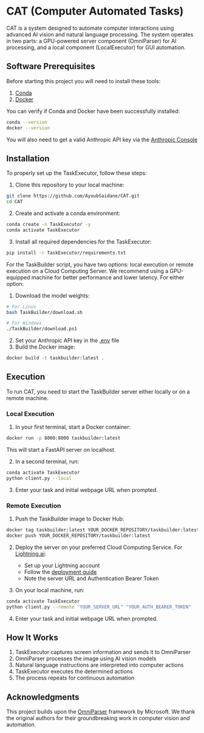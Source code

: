 # CAT (Computer Automated Tasks)

CAT is a system designed to automate computer interactions using advanced AI vision and natural language processing. The system operates in two parts: a GPU-powered server component (OmniParser) for AI processing, and a local component (LocalExecutor) for GUI automation.

## Software Prerequisites
Before starting this project you will need to install these tools:
1. [Conda](https://docs.anaconda.com/miniconda/install/#quick-command-line-install)
2. [Docker](https://docs.docker.com/get-started/get-docker/)

You can verify if Conda and Docker have been successfully installed:
```bash
conda --version
docker --version
```

You will also need to get a valid Anthropic API key via the [Anthropic Console](https://console.anthropic.com/)

## Installation

To properly set up the TaskExecutor, follow these steps:

1. Clone this repository to your local machine:
```bash
git clone https://github.com/AyoubSaidane/CAT.git
cd CAT
```

2. Create and activate a conda environment:
```bash
conda create -n TaskExecutor -y
conda activate TaskExecutor
```

3. Install all required dependencies for the TaskExecutor:
```bash
pip install -r TaskExecutor/requirements.txt
```

For the TaskBuilder script, you have two options: local execution or remote execution on a Cloud Computing Server. We recommend using a GPU-equipped machine for better performance and lower latency. For either option:

1. Download the model weights:
```bash
# For Linux
bash TaskBuilder/download.sh

# For Windows
./TaskBuilder/download.ps1
```

2. Set your Anthropic API key in the [.env](TaskBuilder/.env) file
3. Build the Docker image:
```bash
docker build -t taskbuilder:latest .
```

## Execution
To run CAT, you need to start the TaskBuilder server either locally or on a remote machine.

### Local Execution
1. In your first terminal, start a Docker container:
```bash
docker run -p 8000:8000 taskbuilder:latest
```
This will start a FastAPI server on localhost.

2. In a second terminal, run:
```bash
conda activate TaskExecutor
python client.py --local
```

3. Enter your task and initial webpage URL when prompted.

### Remote Execution
1. Push the TaskBuilder image to Docker Hub:
```bash
docker tag taskbuilder:latest YOUR_DOCKER_REPOSITORY/taskbuilder:latest
docker push YOUR_DOCKER_REPOSITORY/taskbuilder:latest
```

2. Deploy the server on your preferred Cloud Computing Service. For [Lightning.ai](https://lightning.ai/):
   - Set up your Lightning account
   - Follow the [deployment guide](https://lightning.ai/docs/overview/serve-models/Deployments)
   - Note the server URL and Authentication Bearer Token

3. On your local machine, run:
```bash
conda activate TaskExecutor
python client.py --remote "YOUR_SERVER_URL" "YOUR_AUTH_BEARER_TOKEN"
```

4. Enter your task and initial webpage URL when prompted.

## How It Works

1. TaskExecutor captures screen information and sends it to OmniParser
2. OmniParser processes the image using AI vision models
3. Natural language instructions are interpreted into computer actions
4. TaskExecutor executes the determined actions
5. The process repeats for continuous automation

## Acknowledgments

This project builds upon the [OmniParser](https://github.com/microsoft/OmniParser) framework by Microsoft. We thank the original authors for their groundbreaking work in computer vision and automation.